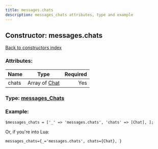 ```yaml
---
title: messages.chats
description: messages_chats attributes, type and example
---
```

## Constructor: messages.chats  
[Back to constructors index](index.md)



### Attributes:

| Name     |    Type       | Required |
|----------|:-------------:|---------:|
|chats|Array of [Chat](../types/Chat.md) | Yes|



### Type: [messages\_Chats](../types/messages_Chats.md)


### Example:

```
$messages_chats = ['_' => 'messages.chats', 'chats' => [Chat], ];
```  

Or, if you're into Lua:  


```
messages_chats={_='messages.chats', chats={Chat}, }

```


